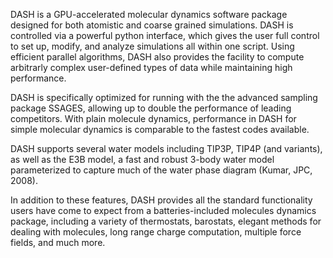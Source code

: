DASH is a GPU-accelerated molecular dynamics software package designed for both atomistic and coarse grained simulations.  DASH is controlled via a powerful python interface, which gives the user full control to set up, modify, and analyze simulations all within one script.  Using efficient parallel algorithms, DASH also provides the facility to compute arbitrarly complex user-defined types of data while maintaining high performance.  

DASH is specifically optimized for running with the the advanced sampling package SSAGES, allowing up to double the performance of leading competitors.  With plain molecule dynamics, performance in DASH for simple molecular dynamics is comparable to the fastest codes available. 

DASH supports several water models including TIP3P, TIP4P (and variants), as well as the E3B model, a fast and robust 3-body water model parameterized to capture much of the water phase diagram (Kumar, JPC, 2008).  

In addition to these features, DASH provides all the standard functionality users have come to expect from a batteries-included molecules dynamics package, including a variety of thermostats, barostats, elegant methods for dealing with molecules, long range charge computation, multiple force fields, and much more.



